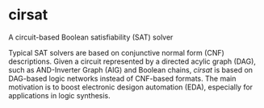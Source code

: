 # cirsat
A circuit-based Boolean satisfiability (SAT) solver

Typical SAT solvers are based on conjunctive normal form (CNF) descriptions.
Given a circuit represented by a directed acylic graph (DAG), such as
AND-Inverter Graph (AIG) and Boolean chains, *cirsat* is based on DAG-based
logic networks instead of CNF-based formats. The main motivation is to boost
electronic desigon automation (EDA), especially for applications in logic synthesis.
